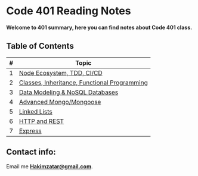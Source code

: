 # Code 401 Reading Notes

**Welcome to 401 summary, here you can find notes about Code 401 class.**


## Table of Contents

\# | Topic 
--- | ---
1 | [Node Ecosystem, TDD, CI/CD](401/read01)
2 | [Classes, Inheritance, Functional Programming](401/read02)
3 | [Data Modeling & NoSQL Databases](401/read03)
4 | [Advanced Mongo/Mongoose](401/read04)
5 | [Linked Lists](401/read05)
6 | [HTTP and REST](401/read06)
7 | [Express](401/read07)



## Contact info:
Email me **Hakimzatar@gmail.com**.
